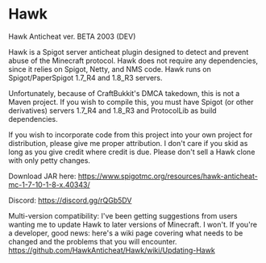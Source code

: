 # Hawk
Hawk Anticheat ver. BETA 2003 (DEV)

Hawk is a Spigot server anticheat plugin designed to detect and prevent abuse of the Minecraft protocol. Hawk does not require any dependencies, since it relies on Spigot, Netty, and NMS code. Hawk runs on Spigot/PaperSpigot 1.7_R4 and 1.8_R3 servers.

Unfortunately, because of CraftBukkit's DMCA takedown, this is not a Maven project. If you wish to compile this, you must have Spigot (or other derivatives) servers 1.7_R4 and 1.8_R3 and ProtocolLib as build dependencies.

If you wish to incorporate code from this project into your own project for distribution, please give me proper attribution. I don't care if you skid as long as you give credit where credit is due. Please don't sell a Hawk clone with only petty changes.

Download JAR here: https://www.spigotmc.org/resources/hawk-anticheat-mc-1-7-10-1-8-x.40343/

Discord: https://discord.gg/rQGb5DV

Multi-version compatibility: I've been getting suggestions from users wanting me to update Hawk to later versions of Minecraft. I won't. If you're a developer, good news: here's a wiki page covering what needs to be changed and the problems that you will encounter. https://github.com/HawkAnticheat/Hawk/wiki/Updating-Hawk
